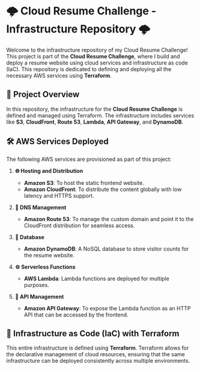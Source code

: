 # 🌩️ Cloud Resume Challenge - Infrastructure Repository 🌩️

Welcome to the infrastructure repository of my Cloud Resume Challenge! This project is part of the **Cloud Resume Challenge**, where I build and deploy a resume website using cloud services and infrastructure as code (IaC). This repository is dedicated to defining and deploying all the necessary AWS services using **Terraform**.

## 🚀 Project Overview

In this repository, the infrastructure for the **Cloud Resume Challenge** is defined and managed using Terraform. The infrastructure includes services like **S3**, **CloudFront**, **Route 53**, **Lambda**, **API Gateway**, and **DynamoDB**.

## 🛠️ AWS Services Deployed

The following AWS services are provisioned as part of this project:

1. **🌐 Hosting and Distribution**
   - **Amazon S3**: To host the static frontend website.
   - **Amazon CloudFront**: To distribute the content globally with low latency and HTTPS support.

2. **🔗 DNS Management**
   - **Amazon Route 53**: To manage the custom domain and point it to the CloudFront distribution for seamless access.

3. **💾 Database**
   - **Amazon DynamoDB**: A NoSQL database to store visitor counts for the resume website.

4. **⚙️ Serverless Functions**
   - **AWS Lambda**: Lambda functions are deployed for multiple purposes.

5. **🔌 API Management**
   - **Amazon API Gateway**: To expose the Lambda function as an HTTP API that can be accessed by the frontend.

## 🔄 Infrastructure as Code (IaC) with Terraform

This entire infrastructure is defined using **Terraform**. Terraform allows for the declarative management of cloud resources, ensuring that the same infrastructure can be deployed consistently across multiple environments.

